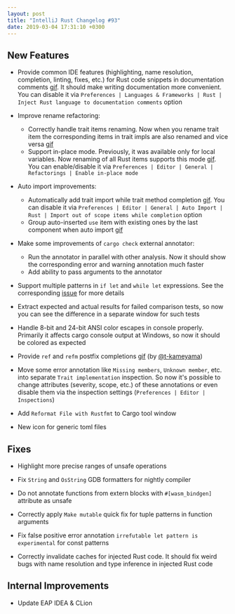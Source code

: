```yaml
---
layout: post
title: "IntelliJ Rust Changelog #93"
date: 2019-03-04 17:31:10 +0300
---
```



## New Features

* Provide common IDE features (highlighting, name resolution, completion, linting, fixes, etc.) 
for Rust code snippets in documentation comments [gif](https://user-images.githubusercontent.com/2539310/53703846-6a534700-3e27-11e9-8e22-01b42d06d989.gif).
It should make writing documentation more convenient. 
You can disable it via `Preferences | Languages & Frameworks | Rust | Inject Rust language to documentation comments` option
  
* Improve rename refactoring:
  * Correctly handle trait items renaming. Now when you rename trait item 
  the corresponding items in trait impls are also renamed and vice versa [gif](https://user-images.githubusercontent.com/2539310/53702982-98338e00-3e1d-11e9-961e-53216de1d78c.gif) 
  * Support in-place mode. Previously, it was available only for local variables. 
  Now renaming of all Rust items supports this mode [gif](https://user-images.githubusercontent.com/2539310/53703105-12b0dd80-3e1f-11e9-8910-d834241b0df8.gif).  
  You can enable/disable it via `Preferences | Editor | General | Refactorings | Enable in-place mode` 

* Auto import improvements:
  * Automatically add trait import while trait method completion [gif](https://user-images.githubusercontent.com/2539310/53703357-332e6700-3e22-11e9-8411-31642769c7f6.gif). 
You can disable it via `Preferences | Editor | General | Auto Import | Rust | Import out of scope items while completion` option
  * Group auto-inserted `use` item with existing ones by the last component when auto import [gif](https://user-images.githubusercontent.com/2539310/53703462-5c032c00-3e23-11e9-880a-db555198499e.gif)
  
* Make some improvements of `cargo check` external annotator:
  * Run the annotator in parallel with other analysis. 
  Now it should show the corresponding error and warning annotation much faster
  * Add ability to pass arguments to the annotator
  
* Support multiple patterns in `if let` and `while let` expressions. 
See the corresponding [issue](https://github.com/rust-lang/rust/pull/57532) for more details 

* Extract expected and actual results for failed comparison tests, 
so now you can see the difference in a separate window for such tests

* Handle 8-bit and 24-bit ANSI color escapes in console properly. 
Primarily it affects cargo console output at Windows, so now it should be colored as expected

* Provide `ref` and `refm` postfix completions [gif](https://user-images.githubusercontent.com/2539310/53703177-e0ec4680-3e1f-11e9-8cb5-5c2708c4c8be.gif) (by [@t-kameyama])

* Move some error annotation like `Missing members`, `Unknown member`, etc. into separate `Trait implementation` inspection.
So now it's possible to change attributes (severity, scope, etc.) of these annotations or even disable them via the inspection settings (`Preferences | Editor | Inspections`)

* Аdd `Reformat File with Rustfmt` to Cargo tool window

* New icon for generic toml files

## Fixes

* Highlight more precise ranges of unsafe operations

* Fix `String` and `OsString` GDB formatters for nightly compiler

* Do not annotate functions from extern blocks with `#[wasm_bindgen]` attribute as unsafe

* Correctly apply `Make mutable` quick fix for tuple patterns in function arguments

* Fix false positive error annotation `irrefutable let pattern is experimental` for const patterns

* Correctly invalidate caches for injected Rust code. 
It should fix weird bugs with name resolution and type inference in injected Rust code

## Internal Improvements

* Update EAP IDEA & CLion




[@t-kameyama]: https://github.com/t-kameyama
